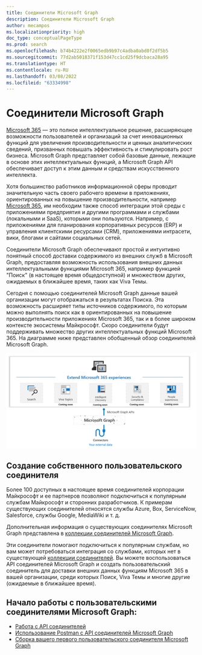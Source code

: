 ```yaml
---
title: Соединители Microsoft Graph
description: Соединители Microsoft Graph
author: mecampos
ms.localizationpriority: high
doc_type: conceptualPageType
ms.prod: search
ms.openlocfilehash: b74b4222e2f0065edb9b97c4adba0abd0f2df5b5
ms.sourcegitcommit: 77d2ab5018371f153d47cc1cd25f9dcbaca28a95
ms.translationtype: HT
ms.contentlocale: ru-RU
ms.lasthandoff: 03/08/2022
ms.locfileid: "63334998"
---
```

# <a name="microsoft-graph-connectors-overview"></a>Соединители Microsoft Graph

[Microsoft 365](https://www.microsoft.com/microsoft-365) — это полное интеллектуальное решение, расширяющее возможности пользователей и организаций за счет инновационных функций для увеличения производительности и ценных аналитических сведений, призванных повышать эффективность и стимулировать рост бизнеса. Microsoft Graph представляет собой базовые данные, лежащие в основе этих интеллектуальных функций, а Microsoft Graph API обеспечивает доступ к этим данным и средствам искусственного интеллекта.

Хотя большинство работников информационной сферы проводит значительную часть своего рабочего времени в приложениях, ориентированных на повышение производительности, например [Microsoft 365](https://www.microsoft.com/microsoft-365), им необходим также способ интеграции этой среды с приложениями предприятия и другими программами и службами (локальными и SaaS), которыми они пользуются. Например, с приложениями для планирования корпоративных ресурсов (ERP) и управления клиентскими ресурсами (CRM), приложениями интрасети, вики, блогами и сайтами социальных сетей.

Соединители Microsoft Graph обеспечивают простой и интуитивно понятный способ доставки содержимого из внешних служб в Microsoft Graph, предоставляя возможность использования внешних данных интеллектуальными функциями Microsoft 365, например функцией "Поиск" (в настоящее время общедоступной) и множеством других, ожидаемых в ближайшее время, таких как Viva Темы.

Сегодня с помощью соединителей Microsoft Graph данные вашей организации могут отображаться в результатах Поиска. Эта возможность расширяет типы источников содержимого, по которым можно выполнять поиск как в ориентированных на повышение производительности приложениях Microsoft 365, так и в более широком контексте экосистемы Майкрософт. Скоро соединители будут поддерживать множество других интеллектуальных функций Microsoft 365.
На диаграмме ниже представлен обобщенный обзор соединителей Microsoft Graph.

<!---Insert image reference here --->
<!---       ![Select the Microsoft Graph permissions](./images/application-saml-sso-configure-api/set-permissions.png) --->
![Изображение соединителей, используемых для доставки данных в Microsoft Graph](./images/connectors-images/overview.png)

## <a name="build-your-own-custom-connector"></a>Создание собственного пользовательского соединителя

Более 100 доступных в настоящее время соединителей корпорации Майкрософт и ее партнеров позволяют подключиться к популярным службам Майкрософт и сторонних разработчиков. К примерам существующих соединителей относятся службы Azure, Box, ServiceNow, Salesforce, службы Google, MediaWiki и т. д.

Дополнительная информация о существующих соединителях Microsoft Graph представлена в [коллекции соединителей Microsoft Graph](https://www.microsoft.com/microsoft-search/connectors/).

Эти соединители помогают подключиться к популярным службам, но вам может потребоваться интеграция со службами, которых нет в существующей [коллекции соединителей](https://www.microsoft.com/microsoft-search/connectors/). Вы можете воспользоваться API соединителей Microsoft Graph и создать пользовательский соединитель для доставки внешних данных функциям Microsoft 365 в вашей организации, среди которых Поиск, Viva Темы и многие другие (ожидаемые в ближайшее время).

## <a name="get-started-with-custom-microsoft-graph-connectors"></a>Начало работы с пользовательскими соединителями Microsoft Graph:
* [Работа с API соединителей](connecting-external-content-connectors-api-overview.md)
* [Использование Postman с API соединителей Microsoft Graph](connecting-external-content-connectors-api-postman.md)
* [Сборка вашего первого пользовательского соединителя Microsoft Graph](connecting-external-content-build-quickstart.yml)
